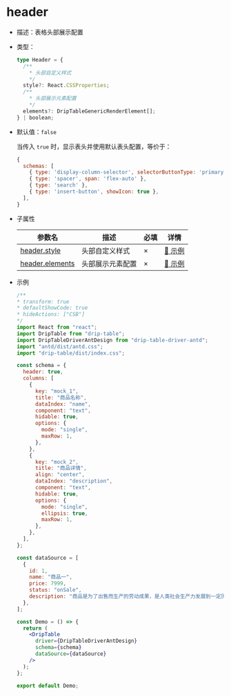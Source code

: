 # header

- 描述：表格头部展示配置
- 类型：

    ```typescript
    type Header = {
      /**
        * 头部自定义样式
        */
      style?: React.CSSProperties;
      /**
        * 头部展示元素配置
        */
      elements?: DripTableGenericRenderElement[];
    } | boolean;
    ```

- 默认值：`false`

    当传入 `true` 时，显示表头并使用默认表头配置，等价于：

    ```javascript
    {
      schemas: [
        { type: 'display-column-selector', selectorButtonType: 'primary' },
        { type: 'spacer', span: 'flex-auto' },
        { type: 'search' },
        { type: 'insert-button', showIcon: true },
      ],
    }
    ```

- 子属性

    | 参数名 | 描述 | 必填 | 详情 |
    | ----- | ---- | ---- | ---- |
    | [header.style](/drip-table/schema/header/style) | 头部自定义样式 | × | [🔗 示例](/drip-table/schema/header/style) |
    | [header.elements](/drip-table/schema/header/elements) | 头部展示元素配置 | × | [🔗 示例](/drip-table/schema/header/elements) |

- 示例

    ```jsx
    /**
    * transform: true
    * defaultShowCode: true
    * hideActions: ["CSB"]
    */
    import React from "react";
    import DripTable from "drip-table";
    import DripTableDriverAntDesign from "drip-table-driver-antd";
    import "antd/dist/antd.css";
    import "drip-table/dist/index.css";

    const schema = {
      header: true,
      columns: [
        {
          key: "mock_1",
          title: "商品名称",
          dataIndex: "name",
          component: "text",
          hidable: true,
          options: {
            mode: "single",
            maxRow: 1,
          },
        },
        {
          key: "mock_2",
          title: "商品详情",
          align: "center",
          dataIndex: "description",
          component: "text",
          hidable: true,
          options: {
            mode: "single",
            ellipsis: true,
            maxRow: 1,
          },
        },
      ],
    };

    const dataSource = [
      {
        id: 1,
        name: "商品一",
        price: 7999,
        status: "onSale",
        description: "商品是为了出售而生产的劳动成果，是人类社会生产力发展到一定历史阶段的产物，是用于交换的劳动产品。",
      },
    ];

    const Demo = () => {
      return (
        <DripTable
          driver={DripTableDriverAntDesign}
          schema={schema}
          dataSource={dataSource}
        />
      );
    };

    export default Demo;
    ```
